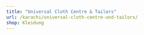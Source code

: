 ```yaml
---
title: "Universal Cloth Centre & Tailors"
url: /karachi/universal-cloth-centre-und-tailors/
shop: Kleidung
---
```

